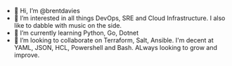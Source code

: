 - 👋 Hi, I’m @brentdavies
- 👀 I’m interested in all things DevOps, SRE and Cloud Infrastructure. I also like to dabble with music on the side.
- 🌱 I’m currently learning Python, Go, Dotnet
- 💞️ I’m looking to collaborate on Terraform, Salt, Ansible. I'm decent at YAML, JSON, HCL, Powershell and Bash. ALways looking to grow and improve.

<!---
brentthenerd/brentthenerd is a ✨ special ✨ repository because its `README.md` (this file) appears on your GitHub profile.
You can click the Preview link to take a look at your changes.
--->
